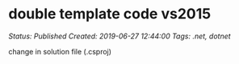 # double template code vs2015

_Status: Published_
_Created: 2019-06-27 12:44:00_
_Tags: .net, dotnet_

change in solution file (.csproj)
<code>
    <ItemGroup>
        <None Remove="$(SpaRoot)**" />
        <None Include="$(SpaRoot)**" Exclude="$(SpaRoot)node_modules\**" />
    </ItemGroup>
</code>